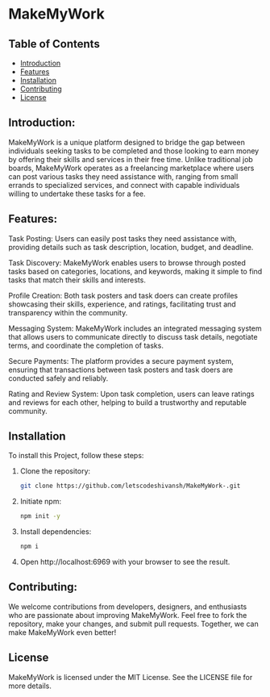 # MakeMyWork

## Table of Contents

- [Introduction](#introduction)
- [Features](#features)
- [Installation](#installation)
- [Contributing](#contributing)
- [License](#license)

## Introduction:

 MakeMyWork is a unique platform designed to bridge the gap between individuals seeking tasks to be completed and those looking to earn money by offering their skills and services in their free time. Unlike traditional job boards, MakeMyWork operates as a freelancing marketplace where users can post various tasks they need assistance with, ranging from small errands to specialized services, and connect with capable individuals willing to undertake these tasks for a fee.
<br>

## Features:

Task Posting: Users can easily post tasks they need assistance with, providing details such as task description, location, budget, and deadline.

Task Discovery: MakeMyWork enables users to browse through posted tasks based on categories, locations, and keywords, making it simple to find tasks that match their skills and interests.

Profile Creation: Both task posters and task doers can create profiles showcasing their skills, experience, and ratings, facilitating trust and transparency within the community.

Messaging System: MakeMyWork includes an integrated messaging system that allows users to communicate directly to discuss task details, negotiate terms, and coordinate the completion of tasks.

Secure Payments: The platform provides a secure payment system, ensuring that transactions between task posters and task doers are conducted safely and reliably.

Rating and Review System: Upon task completion, users can leave ratings and reviews for each other, helping to build a trustworthy and reputable community.


## Installation

To install this Project, follow these steps:

1. Clone the repository:

    ```bash
    git clone https://github.com/letscodeshivansh/MakeMyWork-.git
    ```

2. Initiate npm:

    ```bash
    npm init -y
    ```

3. Install dependencies:

    ```bash
    npm i
    ```

4. Open http://localhost:6969 with your browser to see the result.

## Contributing:

We welcome contributions from developers, designers, and enthusiasts who are passionate about improving MakeMyWork. Feel free to fork the repository, make your changes, and submit pull requests. Together, we can make MakeMyWork even better!


## License

MakeMyWork is licensed under the MIT License. See the LICENSE file for more details.
